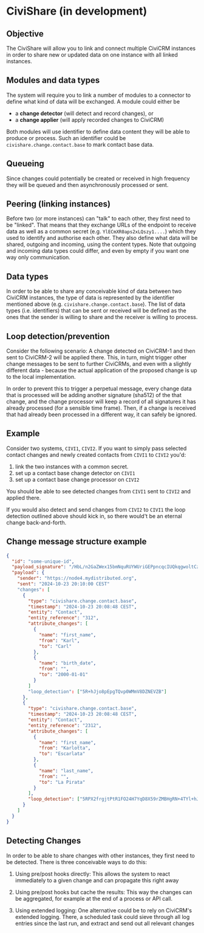 # CiviShare (in development)

## Objective

The CiviShare will allow you to link and connect multiple CiviCRM instances
in order to share new or updated data on one instance with all linked instances.

## Modules and data types

The system will require you to link a number of modules to a connector
to define what kind of data will be exchanged. A module could either be
* a **change detector** (will detect and record changes), or
* a **change applier** (will apply recorded changes to CiviCRM)

Both modules will use identifier to define data content they will be able to
produce or process. Such an identifier could be ``civishare.change.contact.base`` to
mark contact base data.

## Queueing

Since changes could potentially be created or received in high frequency
they will be queued and then asynchronously processed or sent.

## Peering (linking instances)

Before two (or more instances) can "talk" to each other, they first need to
be "linked". That means that they exchange URLs of the endpoint to receive data
as well as a common secret (e.g. ``YlECmXR0aps2xLQszy1....``)
which they used to identify and authorise each other. They also define
what data will be shared, outgoing and incoming, using the content types.
Note that outgoing and incoming data types could differ, and even by empty
if you want one way only communication.

## Data types

In order to be able to share any conceivable kind of data
between two CiviCRM instances, the type of data is represented by
the identifier mentioned above (e.g. ``civishare.change.contact.base``).
The list of data types (i.e. identifiers) that can be sent or received will be
defined as the ones that the sender is willing to share and the
receiver is willing to process.


## Loop detection/prevention

Consider the following scenario: A change detected on CiviCRM-1
and then sent to CiviCRM-2 will be applied there. This, in turn,
might trigger other change messages to be sent to further CiviCRMs,
and even with a slightly different data - because the actual application
of the proposed change is up to the local implementation.

In order to prevent this to trigger a perpetual message, every change data
that is processed will be adding another signature (sha512) of
the that change, and the change processor will keep a record of
all signatures it has already processed (for a sensible time frame).
Then, if a change is received that had already been processed in
a different way, it can safely be ignored.


## Example

Consider two systems, ``CIVI1``, ``CIVI2``. If you want to simply pass
selected contact changes and newly created contacts from ``CIVI1`` to ``CIVI2``
you'd:
1. link the two instances with a common secret.
2. set up a contact base change detector on ``CIVI1``
3. set up a contact base change processor on ``CIVI2``

You should be able to see detected changes from ``CIVI1`` sent to ``CIVI2``
and applied there.

If you would also detect and send changes from ``CIVI2`` to ``CIVI1`` the
loop detection outlined above should kick in, so there would't be an eternal
change back-and-forth.

## Change message structure example

```json
{
  "id": "some-unique-id",
  "payload_signature": "/HbL/n2GaZWex15bmNquRUYWUriGEPpncqcIUQkqgwoltCzQU+x2IjMZZNgSFJ2oMJBk24AzHn/WZw8eOn5RPX2frgjtPtR1FO24H7YqD8X59rZMBHgRN+4TYl+hJjo8pEpgTQvp0WMmV8DZNEVZBjmwdmtlJ4e/f5SNWRi2kNQ=",
  "payload": {
    "sender": "https://node4.mydistributed.org",
    "sent": "2024-10-23 20:10:00 CEST"
    "changes": [
      {
        "type": "civishare.change.contact.base",
        "timestamp": "2024-10-23 20:08:48 CEST",
        "entity": "Contact",
        "entity_reference": "312",
        "attribute_changes": [
          {
            "name": "first_name",
            "from": "Karl",
            "to": "Carl"
          },
          {
            "name": "birth_date",
            "from": "",
            "to": "2000-01-01"
          }
        ]
        "loop_detection": ["5R+hJjo8pEpgTQvp0WMmV8DZNEVZB"]
      },
      {
        "type": "civishare.change.contact.base",
        "timestamp": "2024-10-23 20:08:48 CEST",
        "entity": "Contact",
        "entity_reference": "2312",
        "attribute_changes": [
          {
            "name": "first_name",
            "from": "Karlotta",
            "to": "Escarlata"
          },
          {
            "name": "last_name",
            "from": "",
            "to": "La Pirata"
          }
        ],
        "loop_detection": ["5RPX2frgjtPtR1FO24H7YqD8X59rZMBHgRN+4TYl+hJjo8pEpgTQvp0WMmV8DZNEVZB","5RPX2frgjtPtR1FO2asdwqwewqe+4TYl+hJjo8pEpgTQvp0WMmV8DZNEVZB"]
      }
    ]
  }
}
```


## Detecting Changes

In order to be able to share changes with other instances, they first
need to be detected. There is three conceivable ways to do this:

1. Using pre/post hooks directly: This allows the system to react
   immediately to a given change and can propagate this right away

2. Using pre/post hooks but cache the results: This way the changes
   can be aggregated, for example at the end of a process or API call.

3. Using extended logging: One alternative could be to rely on
   CiviCRM's extended logging. There, a scheduled task could sieve
   through all log entries since the last run, and extract and send out all
   relevant changes

